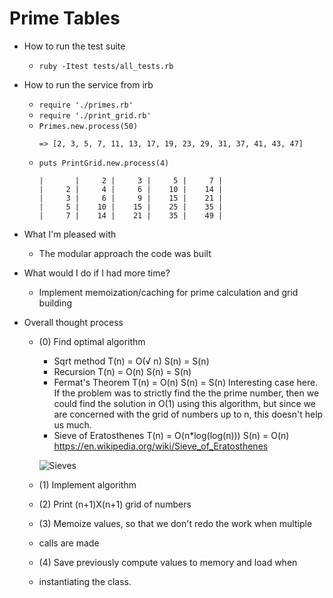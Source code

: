 # Prime Tables

* How to run the test suite
  * `ruby -Itest tests/all_tests.rb`

* How to run the service from irb
  * `require './primes.rb'`
  * `require './print_grid.rb'`
  * `Primes.new.process(50)`
    ```
    => [2, 3, 5, 7, 11, 13, 17, 19, 23, 29, 31, 37, 41, 43, 47]
    ```
  * `puts PrintGrid.new.process(4)`
    ```
    |       |     2 |     3 |     5 |     7 |
    |     2 |     4 |     6 |    10 |    14 |
    |     3 |     6 |     9 |    15 |    21 |
    |     5 |    10 |    15 |    25 |    35 |
    |     7 |    14 |    21 |    35 |    49 |
    ```

* What I'm pleased with
  * The modular approach the code was built

* What would I do if I had more time?
  * Implement memoization/caching for prime calculation and grid building

* Overall thought process
    * (0) Find optimal algorithm
      * Sqrt method
       T(n) = O(√ n)
       S(n) = S(n)
      * Recursion
      T(n) = O(n)
      S(n) = S(n)
      * Fermat's Theorem
      T(n) = O(n)
      S(n) = S(n)
      Interesting case here.  If the problem was to strictly find the
      the prime number, then we could find the solution in O(1) using
      this algorithm, but since we are concerned with the grid of numbers
      up to n, this doesn't help us much.
      * Sieve of Eratosthenes
      T(n) = O(n*log(log(n)))
      S(n) = O(n)
      https://en.wikipedia.org/wiki/Sieve_of_Eratosthenes 
 
      ![Sieves](https://upload.wikimedia.org/wikipedia/commons/b/b9/Sieve_of_Eratosthenes_animation.gif)

    * (1) Implement algorithm
    * (2) Print (n+1)X(n+1) grid of numbers
    * (3) Memoize values, so that we don't redo the work when multiple
    * calls are made
    * (4) Save previously compute values to memory and load when
    * instantiating the class.
